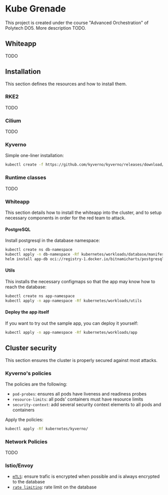 # Kube Grenade
This project is created under the course "Advanced Orchestration" of Polytech DO5.
More description TODO.

## Whiteapp
TODO


## Installation
This section defines the resources and how to install them.

### RKE2
TODO

### Cilium
TODO

### Kyverno
Simple one-liner installation:
```sh
kubectl create -f https://github.com/kyverno/kyverno/releases/download/v1.13.0/install.yaml
```

### Runtime classes
TODO

### Whiteapp
This section details how to install the whiteapp into the cluster, and to setup necessary components in order for the red team to attack.

#### PostgreSQL
Install postgresql in the database namespace:
```sh
kubectl create ns db-namespace
kubectl apply -n db-namespace -Rf kubernetes/workloads/database/manifests/
helm install app-db oci://registry-1.docker.io/bitnamicharts/postgresql -f kubernetes/workloads/database/values.helm.yml --namespace db-namespace
```

#### Utils
This installs the necessary configmaps so that the app may know how to reach the database:
```sh
kubectl create ns app-namespace
kubectl apply -n app-namespace -Rf kubernetes/workloads/utils
```

#### Deploy the app itself
If you want to try out the sample app, you can deploy it yourself:
```sh
kubectl apply -n app-namespace -Rf kubernetes/workloads/app
```

## Cluster security
This section ensures the cluster is properly secured against most attacks.

### Kyverno's policies
The policies are the following:
- `pod-probes`: ensures all pods have liveness and readiness probes
- `resource-limits`: all pods' containers must have resource limits
- `security-context`: add several security context elements to all pods and containers

Apply the policies:
```sh
kubectl apply -Rf kubernetes/kyverno/
```

### Network Policies
TODO

### Istio/Envoy
- [`mTLS`](https://istio.io/latest/docs/tasks/security/authentication/mtls-migration/): ensure trafic is encrypted when possible and is always encrypted to the database
- [`rate limiting`](https://istio.io/latest/docs/tasks/policy-enforcement/rate-limit/): rate limit on the database
